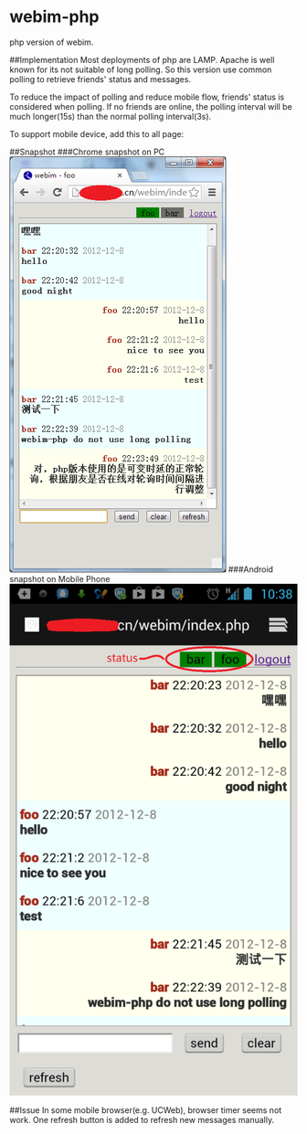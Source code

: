 webim-php
=========

php version of webim.

##Implementation
Most deployments of php are LAMP. Apache is well known for its not suitable of long polling.
So this version use common polling to retrieve friends' status and messages.

To reduce the impact of polling and reduce mobile flow, friends' status is considered when polling.
If no friends are online, the polling interval will be much longer(15s) than the normal polling interval(3s).

To support mobile device, add this to all page:
    <meta name="viewport" content="width=device-width, inital-scale=1">

##Snapshot
###Chrome snapshot on PC
![Chrome snapshot on PC](https://github.com/zenkj/webim-php/blob/master/snapshot/chrome.png)
###Android snapshot on Mobile Phone
![Android snapshot on Mobile Phone](https://github.com/zenkj/webim-php/blob/master/snapshot/android.png)

##Issue
In some mobile browser(e.g. UCWeb), browser timer seems not work. One refresh button is added
to refresh new messages manually.
